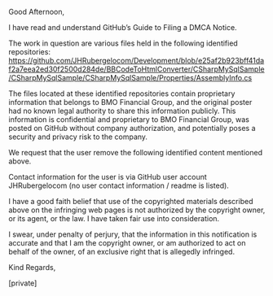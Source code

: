 Good Afternoon,

I have read and understand GitHub’s Guide to Filing a DMCA Notice.

The work in question are various files held in the following identified repositories:   
https://github.com/JHRubergelocom/Development/blob/e25af2b923bff41daf2a7eea2ed30f2500d284de/BBCodeToHtmlConverter/CSharpMySqlSample/CSharpMySqlSample/CSharpMySqlSample/Properties/AssemblyInfo.cs

The files located at these identified repositories contain proprietary information that belongs to BMO Financial Group, and the original poster had no known legal authority to share this information publicly. This information is confidential and proprietary to BMO Financial Group, was posted on GitHub without company authorization, and potentially poses a security and privacy risk to the company.

We request that the user remove the following identified content mentioned above.

Contact information for the user is via GitHub user account JHRubergelocom (no user contact information / readme is listed).

I have a good faith belief that use of the copyrighted materials described above on the infringing web pages is not authorized by the copyright owner, or its agent, or the law. I have taken fair use into consideration.

I swear, under penalty of perjury, that the information in this notification is accurate and that I am the copyright owner, or am authorized to act on behalf of the owner, of an exclusive right that is allegedly infringed.

Kind Regards,

[private]
